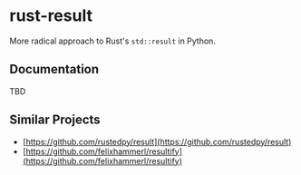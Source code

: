 # rust-result

More radical approach to Rust's `std::result` in Python.

## Documentation

TBD

## Similar Projects

* [https://github.com/rustedpy/result](https://github.com/rustedpy/result)
* [https://github.com/felixhammerl/resultify](https://github.com/felixhammerl/resultify)
